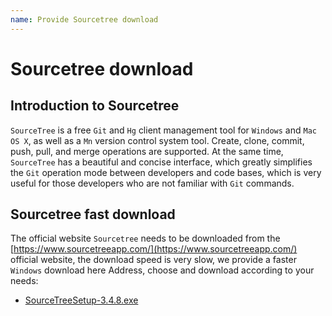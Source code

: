 ```yaml
---
name: Provide Sourcetree download
---
```


# Sourcetree download

## Introduction to Sourcetree
`SourceTree` is a free `Git` and `Hg` client management tool for `Windows` and `Mac OS X`, as well as a `Mn` version control system tool. Create, clone, commit, push, pull, and merge operations are supported. At the same time, `SourceTree` has a beautiful and concise interface, which greatly simplifies the `Git` operation mode between developers and code bases, which is very useful for those developers who are not familiar with `Git` commands.

## Sourcetree fast download

The official website `Sourcetree` needs to be downloaded from the [https://www.sourcetreeapp.com/](https://www.sourcetreeapp.com/) official website, the download speed is very slow, we provide a faster `Windows` download here Address, choose and download according to your needs:

+ <a href="https://www.gitclone.com/download/SourceTreeSetup-3.4.8.exe">SourceTreeSetup-3.4.8.exe</a>


